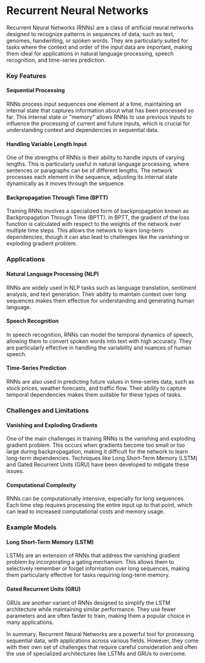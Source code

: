 # Recurrent Neural Networks

Recurrent Neural Networks (RNNs) are a class of artificial neural networks designed to recognize patterns in sequences of data, such as text, genomes, handwriting, or spoken words. They are particularly suited for tasks where the context and order of the input data are important, making them ideal for applications in natural language processing, speech recognition, and time-series prediction.

### Key Features

#### Sequential Processing
RNNs process input sequences one element at a time, maintaining an internal state that captures information about what has been processed so far. This internal state or "memory" allows RNNs to use previous inputs to influence the processing of current and future inputs, which is crucial for understanding context and dependencies in sequential data.

#### Handling Variable Length Input
One of the strengths of RNNs is their ability to handle inputs of varying lengths. This is particularly useful in natural language processing, where sentences or paragraphs can be of different lengths. The network processes each element in the sequence, adjusting its internal state dynamically as it moves through the sequence.

#### Backpropagation Through Time (BPTT)
Training RNNs involves a specialized form of backpropagation known as Backpropagation Through Time (BPTT). In BPTT, the gradient of the loss function is calculated with respect to the weights of the network over multiple time steps. This allows the network to learn long-term dependencies, though it can also lead to challenges like the vanishing or exploding gradient problem.

### Applications

#### Natural Language Processing (NLP)
RNNs are widely used in NLP tasks such as language translation, sentiment analysis, and text generation. Their ability to maintain context over long sequences makes them effective for understanding and generating human language.

#### Speech Recognition
In speech recognition, RNNs can model the temporal dynamics of speech, allowing them to convert spoken words into text with high accuracy. They are particularly effective in handling the variability and nuances of human speech.

#### Time-Series Prediction
RNNs are also used in predicting future values in time-series data, such as stock prices, weather forecasts, and traffic flow. Their ability to capture temporal dependencies makes them suitable for these types of tasks.

### Challenges and Limitations

#### Vanishing and Exploding Gradients
One of the main challenges in training RNNs is the vanishing and exploding gradient problem. This occurs when gradients become too small or too large during backpropagation, making it difficult for the network to learn long-term dependencies. Techniques like Long Short-Term Memory (LSTM) and Gated Recurrent Units (GRU) have been developed to mitigate these issues.

#### Computational Complexity
RNNs can be computationally intensive, especially for long sequences. Each time step requires processing the entire input up to that point, which can lead to increased computational costs and memory usage.

### Example Models

#### Long Short-Term Memory (LSTM)
LSTMs are an extension of RNNs that address the vanishing gradient problem by incorporating a gating mechanism. This allows them to selectively remember or forget information over long sequences, making them particularly effective for tasks requiring long-term memory.

#### Gated Recurrent Units (GRU)
GRUs are another variant of RNNs designed to simplify the LSTM architecture while maintaining similar performance. They use fewer parameters and are often faster to train, making them a popular choice in many applications.

In summary, Recurrent Neural Networks are a powerful tool for processing sequential data, with applications across various fields. However, they come with their own set of challenges that require careful consideration and often the use of specialized architectures like LSTMs and GRUs to overcome.

